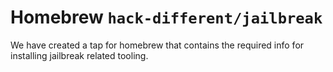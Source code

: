 # Homebrew `hack-different/jailbreak`

We have created a tap for homebrew that contains the required info for installing jailbreak related tooling.
